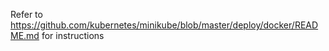 Refer to https://github.com/kubernetes/minikube/blob/master/deploy/docker/README.md for instructions
